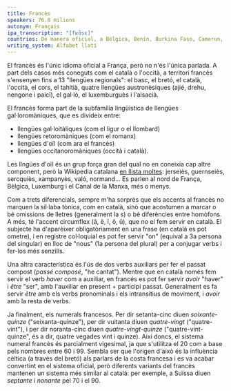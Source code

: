 ```yaml
---
title: Francès
speakers: 76.8 milions
autonym: Français
ipa_transcription: "[fʁɑ̃sɛ]"
countries: De manera oficial, a Bèlgica, Benín, Burkina Faso, Camerun, Canadà, República Centreafricana, Txad, Comores, Costa d'Ivori, República Democràtica del Congo, Djibouti, Guinea Equatorial, França, Gabon, Guinea, Haití, Luxemburg, Madagascar, Mali, Mònaco, Níger, República del Congo, Ruanda, Senegal, Seychelles, Suïssa, Togo i Vanuatu.
writing_system: Alfabet llatí
---
```


El francès és l'únic idioma oficial a França, però no n'és l'única parlada. A part dels casos més coneguts com el català o l'occità, a territori francès s'ensenyen fins a 13 "llengües regionals": el basc, el bretó, el català, l'occità, el cors, el tahitià, quatre llengües austronèsiques (ajié, drehu, nengone i paicî), el gal·ló, el luxemburguès i l'alsacià.

El francès forma part de la subfamília lingüistica de llengües gal·loromàniques, que es divideix entre:

- llengües gal·loitàliques (com el ligur o el llombard)
- llengües retoromàniques (com el romanx)
- llengües d'oïl (com ara el francès)
- llengües occitanoromàniques (occità i català).

Les llngües d'oïl és un grup força gran del qual no en coneixia cap altre component, però la Wikipedia catalana [en llista moltes][oil]: jerseiès, guernseiès, sercquiès, xampanyès, való, normand... Es parlen al nord de França, Bèlgica, Luxemburg i el Canal de la Manxa, més o menys.

Com a trets diferencials, sempre m'ha sorprès que els accents al francès no marquen la síl·laba tònica, com en català, sinó que acostumen a marcar o bé omissions de lletres (generalment la *s*) o bé diferències entre homòfons. A més, té l'accent circumflex (â, ê, î, ô, û), que no el fem servir en català. El subjecte ha d'aparèixer obligatòriament en una frase (en català es pot ometre), i en registre col·loquial es pot fer servir "on" (equival a 3a persona del singular) en lloc de "nous" (1a persona del plural) per a conjugar verbs i fer-los més senzills.

Una altra característica és l'ús de dos verbs auxiliars per fer el passat compost (*passé composé*, "he cantat"). Mentre que en català només fem servir el verb *haver* com a auxiliar, en francés es pot fer servir *avoir* "haver" i *être* "ser", amb l'auxiliar en present + participi passat.  Generalment es fa servir *être* amb els verbs pronominals i els intransitius de moviment, i *avoir* amb la resta de verbs.

Ja finalment, els numerals francesos. Per dir setanta-cinc diuen *soixante-quinze* ("seixanta-quinze"), per dir vuitanta diuen *quatre-vingt* ("quatre-vint"), i per dir noranta-cinc diuen *quatre-vingt-quinze* ("quatre-vint-quinze", és a dir, quatre vegades vint i quinze). Aixi doncs, el sistema numeral francès és parcialment vigesimal, ja que s'utilitza el 20 com a base pels nombres entre 60 i 99. Sembla ser que l'origen d'això és la influència cèltica (a través del bretó) als parlars de la costa francesa i es va acabar convertint en el sistema oficial, però diferents variants del francès mantenen un sistema més similar al català: per exemple, a Suïssa diuen *septante* i *nonante* pel 70 i el 90.

[oil]: https://www.wikiwand.com/ca/Lleng%C3%BCes_d%27o%C3%AFl
